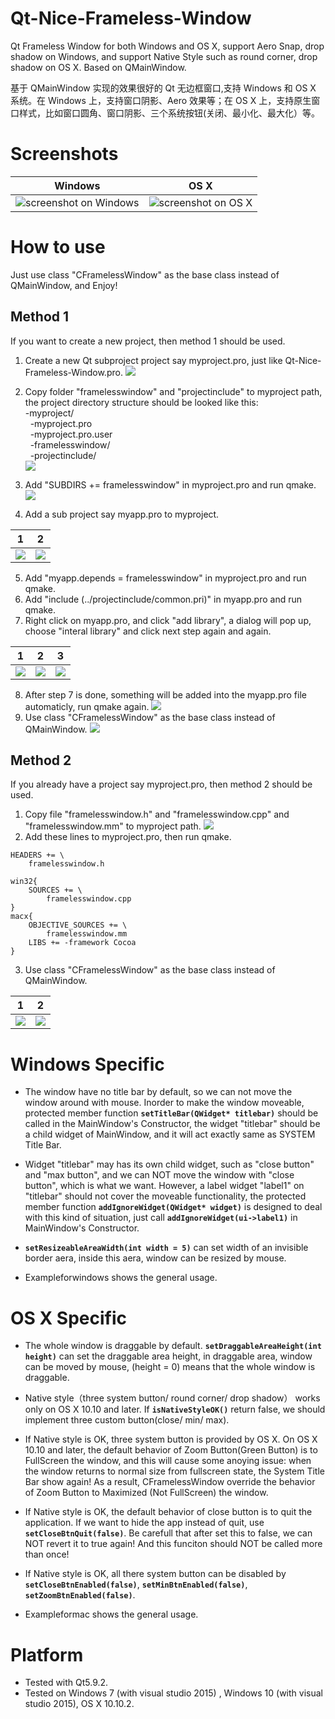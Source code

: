 # Qt-Nice-Frameless-Window
Qt Frameless Window for both Windows and OS X, support Aero Snap, drop shadow on Windows, and support Native Style such as round corner, drop shadow on OS X. Based on QMainWindow.

基于 QMainWindow 实现的效果很好的 Qt 无边框窗口,支持 Windows 和 OS X 系统。在 Windows 上，支持窗口阴影、Aero 效果等；在 OS X 上，支持原生窗口样式，比如窗口圆角、窗口阴影、三个系统按钮(关闭、最小化、最大化）等。

# Screenshots
| Windows | OS X|
|:-------------:|:-------------:|
| ![screenshot on Windows](screenshots/screenshot_win_1.gif)  |![screenshot on OS X](screenshots/screenshot_mac_1.gif) |


# How to use
Just use class "CFramelessWindow" as the base class instead of QMainWindow, and Enjoy!

## Method 1
If you want to create a new project, then method 1 should be used.   
1. Create a new Qt subproject project say myproject.pro, just like Qt-Nice-Frameless-Window.pro.
![](screenshots/screenshot_step_10.png) 
2. Copy folder "framelesswindow" and "projectinclude" to myproject path, the project directory structure should be looked like this:   
  -myproject/   
  &nbsp;&nbsp;-myproject.pro   
  &nbsp;&nbsp;-myproject.pro.user   
  &nbsp;&nbsp;-framelesswindow/   
  &nbsp;&nbsp;-projectinclude/  
![](screenshots/screenshot_step_11.png) 
  
3. Add "SUBDIRS += framelesswindow" in myproject.pro and run qmake.
![](screenshots/screenshot_step_12.png) 
4. Add a sub project say myapp.pro to myproject. 

| 1 | 2 |
|:-------------:|:-------------:|
| ![](screenshots/screenshot_step_13.png) | ![](screenshots/screenshot_step_14.png) |

5. Add "myapp.depends = framelesswindow" in myproject.pro and run qmake.
6. Add "include (../projectinclude/common.pri)" in myapp.pro and run qmake.
7. Right click on myapp.pro, and click "add library", a dialog will pop up, choose "interal library" and click next step again and again.

| 1 | 2 | 3 |
|:--:|:--:|:--:|
| ![](screenshots/screenshot_step_15.png) | ![](screenshots/screenshot_step_16.png) | ![](screenshots/screenshot_step_17.png) |
8. After step 7 is done, something will be added into the myapp.pro file automaticly, run qmake again.
![](screenshots/screenshot_step_18.png) 
9. Use class "CFramelessWindow" as the base class instead of QMainWindow.
![](screenshots/screenshot_step_19.png) 

## Method 2
If you already have a project say myproject.pro, then method 2 should be used.
1. Copy file "framelesswindow.h" and "framelesswindow.cpp" and "framelesswindow.mm" to myproject path.
![](screenshots/screenshot_step_20.png) 
2. Add these lines to myproject.pro, then run qmake.
```
HEADERS += \
    framelesswindow.h

win32{
	SOURCES += \
		framelesswindow.cpp
}
macx{
    OBJECTIVE_SOURCES += \
		framelesswindow.mm
    LIBS += -framework Cocoa
}
```
3. Use class "CFramelessWindow" as the base class instead of QMainWindow.

| 1 | 2 |
|:-------------:|:-------------:|
| ![](screenshots/screenshot_step_21.png) | ![](screenshots/screenshot_step_22.png) |

# Windows Specific
- The window have no title bar by default, so we can not move the window around with mouse. Inorder to make the window moveable, protected member function **``` setTitleBar(QWidget* titlebar) ```** should be called in the MainWindow's Constructor, the widget "titlebar" should be a child widget of MainWindow, and it will act exactly same as SYSTEM Title Bar.

- Widget "titlebar" may has its own child widget, such as "close button" and "max button", and we can NOT move the window with "close button", which is what we want. However, a label widget "label1" on "titlebar" should not cover the moveable functionality, the protected member function **```addIgnoreWidget(QWidget* widget)```** is designed to deal with this kind of situation, just call **```addIgnoreWidget(ui->label1)```** in MainWindow's Constructor.

- **```setResizeableAreaWidth(int width = 5)```** can set width of an invisible border aera, inside this aera, window can be resized by mouse.

- Exampleforwindows shows the general usage.

# OS X Specific
- The whole window is draggable by default. **``` setDraggableAreaHeight(int height) ```** can set the draggable area height, in draggable area, window can be moved by mouse, (height = 0) means that the whole window is draggable.

- Native style（three system button/ round corner/ drop shadow） works only on OS X 10.10 and later. If **``` isNativeStyleOK() ```** return false, we should implement three custom button(close/ min/ max).

- If Native style is OK, three system button is provided by OS X. On OS X 10.10 and later, the default behavior of Zoom Button(Green Button) is to FullScreen the window, and this will cause some anoying issue: when the window returns to normal size from fullscreen state, the System Title Bar show again! As a result, CFramelessWindow override the behavior of Zoom Button to Maximized (Not FullScreen) the window.

- If Native style is OK, the default behavior of close button is to quit the application. If we want to hide the app instead of quit, use **``` setCloseBtnQuit(false) ```**. Be carefull that after set this to false, we can NOT revert it to true again! And this funciton should NOT be called more than once!

- If Native style is OK, all there system button can be disabled by **``` setCloseBtnEnabled(false) ```**, **``` setMinBtnEnabled(false) ```**, **``` setZoomBtnEnabled(false) ```**.

- Exampleformac shows the general usage.


# Platform
- Tested with Qt5.9.2.
- Tested on Windows 7 (with visual studio 2015) , Windows 10 (with visual studio 2015), OS X 10.10.2.
